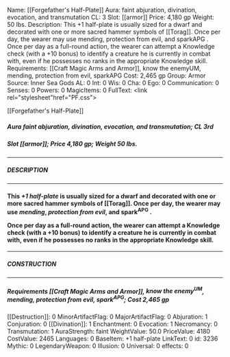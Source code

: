 Name: [[Forgefather's Half-Plate]]
Aura: faint abjuration, divination, evocation, and transmutation
CL: 3
Slot: [[armor]]
Price: 4,180 gp
Weight: 50 lbs.
Description: This +1 half-plate is usually sized for a dwarf and decorated with one or more sacred hammer symbols of [[Torag]]. Once per day, the wearer may use mending, protection from evil, and sparkAPG . Once per day as a full-round action, the wearer can attempt a Knowledge check (with a +10 bonus) to identify a creature he is currently in combat with, even if he possesses no ranks in the appropriate Knowledge skill.
Requirements: [[Craft Magic Arms and Armor]], know the enemyUM, mending, protection from evil, sparkAPG
Cost: 2,465 gp
Group: Armor
Source: Inner Sea Gods
AL: 0
Int: 0
Wis: 0
Cha: 0
Ego: 0
Communication: 0
Senses: 0
Powers: 0
MagicItems: 0
FullText: <link rel="stylesheet"href="PF.css"><div class="heading"><p class="alignleft">[[Forgefather's Half-Plate]]</p><div style="clear: both;"></div></div><div><h5><b>Aura </b>faint abjuration, divination, evocation, and transmutation; <b>CL </b>3rd</h5><h5><b>Slot </b>[[armor]]; <b>Price </b>4,180 gp; <b>Weight </b>50 lbs.</h5></div><hr/><div><h5><b>DESCRIPTION</b></h5></div><hr/><div><h4><p>This <i>+1 half-plate</i> is usually sized for a dwarf and decorated with one or more sacred hammer symbols of [[Torag]]. Once per day, the wearer may use <i>mending</i>, <i>protection from evil</i>, and spark<sup>APG</sup> .</p><p>Once per day as a full-round action, the wearer can attempt a Knowledge check (with a +10 bonus) to identify a creature he is currently in combat with, even if he possesses no ranks in the appropriate Knowledge skill.</p></h4></div><hr/><div><h5><b>CONSTRUCTION</b></h5></div><hr/><div><h5><b>Requirements </b>[[Craft Magic Arms and Armor]], <i>know the enemy<sup>UM</sup></i>, <i>mending</i>, <i>protection from evil</i>, <i>spark<sup>APG</sup></i>; <b>Cost </b>2,465 gp</h5></div>
[[Destruction]]: 0
MinorArtifactFlag: 0
MajorArtifactFlag: 0
Abjuration: 1
Conjuration: 0
[[Divination]]: 1
Enchantment: 0
Evocation: 1
Necromancy: 0
Transmutation: 1
AuraStrength: faint
WeightValue: 50.0
PriceValue: 4180
CostValue: 2465
Languages: 0
BaseItem: +1 half-plate
LinkText: 0
id: 3236
Mythic: 0
LegendaryWeapon: 0
Illusion: 0
Universal: 0
effects: 0
